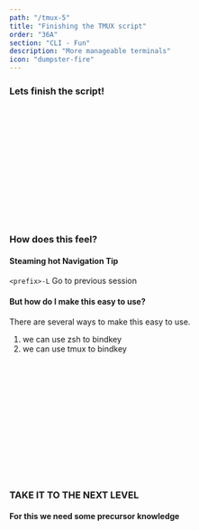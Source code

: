 ```yaml
---
path: "/tmux-5"
title: "Finishing the TMUX script"
order: "36A"
section: "CLI - Fun"
description: "More manageable terminals"
icon: "dumpster-fire"
---
```


### Lets finish the script!

<br />
<br />
<br />
<br />
<br />
<br />
<br />
<br />
<br />
<br />
<br />
<br />

### How does this feel?

#### Steaming hot Navigation Tip
`<prefix>-L` Go to previous session

#### But how do I make this easy to use?
There are several ways to make this easy to use.
1. we can use zsh to bindkey
2. we can use tmux to bindkey

<br />
<br />
<br />
<br />
<br />
<br />
<br />
<br />
<br />
<br />
<br />
<br />

### TAKE IT TO THE NEXT LEVEL
#### For this we need some precursor knowledge

<br />
<br />
<br />
<br />
<br />
<br />
<br />
<br />
<br />
<br />
<br />
<br />
